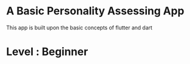 # A Basic Personality Assessing App

This app is built upon the basic concepts of flutter and dart
# Level : Beginner
